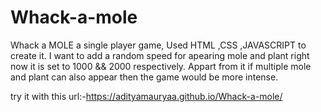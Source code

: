 # Whack-a-mole
Whack a MOLE a single player game,
Used HTML ,CSS ,JAVASCRIPT to create it.
I want to add a random speed for apearing mole and plant right now it is set to 1000 && 2000 respectively.
Appart from it if multiple mole and plant can also appear then the game would be more intense.


try it with this url:-https://adityamauryaa.github.io/Whack-a-mole/
